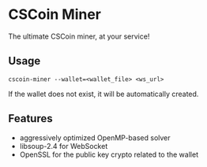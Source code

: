 # CSCoin Miner

The ultimate CSCoin miner, at your service!

## Usage

```
cscoin-miner --wallet=<wallet_file> <ws_url>
```

If the wallet does not exist, it will be automatically created.

## Features

 - aggressively optimized OpenMP-based solver
 - libsoup-2.4 for WebSocket
 - OpenSSL for the public key crypto related to the wallet
